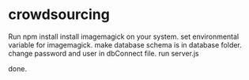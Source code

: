 # crowdsourcing
Run npm install
install imagemagick on your system.
set environmental variable for imagemagick.
make database schema is in database folder.
change password and user in dbConnect file.
run server.js

done.
